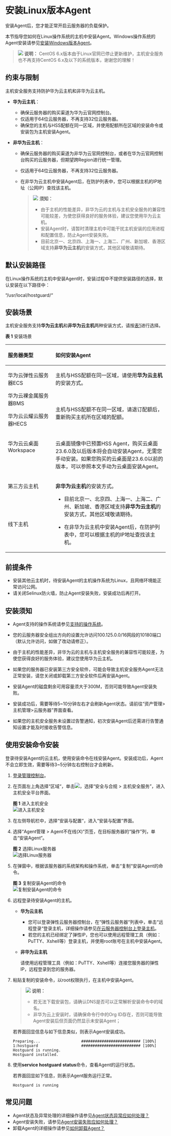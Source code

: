 # 安装Linux版本Agent<a name="hss_01_0234"></a>

安装Agent后，您才能正常开启云服务器的负载保护。

本节指导您如何在Linux操作系统的主机中安装Agent。Windows操作系统的Agent安装请参见[安装Windows版本Agent](安装Windows版本Agent.md)。

>![](public_sys-resources/icon-note.gif) **说明：** 
>CentOS 6.x版本由于Linux官网已停止更新维护，主机安全服务也不再支持CentOS 6.x及以下的系统版本，谢谢您的理解！

## 约束与限制<a name="section77993824711"></a>

主机安全服务支持防护华为云主机和非华为云主机。

-   **华为云主机**：
    -   确保云服务器的购买渠道为华为云官网控制台。
    -   仅适用于64位云服务器，不再支持32位云服务器。
    -   确保您的主机与HSS配额在同一区域，并使用配额所在区域的安装命令或安装包为主机安装Agent。

-   **非华为云主机**：
    -   确保云服务器的购买渠道为非华为云官网控制台，或者在华为云官网控制台购买的云服务器，但期望跨Region进行统一管理。
    -   仅适用于64位云服务器，不再支持32位云服务器。
    -   在非华为云主机中安装Agent后，在防护列表中，您可以根据主机的IP地址（公网IP）查找该主机。

        >![](public_sys-resources/icon-notice.gif) **须知：** 
        >-   由于主机的性能差异，非华为云的主机与主机安全服务的兼容性可能较差，为使您获得良好的服务体验，建议您使用华为云主机。
        >-   安装Agent时，请暂时清理主机中可能干扰主机安装的应用进程和配置信息，防止Agent安装失败。
        >-   目前北京一、北京四、上海一、上海二、广州、新加坡、香港区域支持**非华为云主机**的安装方式，其他区域敬请期待。

## 默认安装路径<a name="section7764112663213"></a>

在Linux操作系统的主机中安装Agent时，安装过程中不提供安装路径的选择，默认安装在以下路径中：

“/usr/local/hostguard/“

## 安装场景<a name="section7319455164315"></a>

主机安全服务支持**华为云主机**和**非华为云主机**两种安装方式，请按[表1](#table114917164498)进行选择。

**表 1**  安装场景

<a name="table114917164498"></a>
<table><thead align="left"><tr id="row4150816114916"><th class="cellrowborder" valign="top" width="29.69%" id="mcps1.2.3.1.1"><p id="p215031615493"><a name="p215031615493"></a><a name="p215031615493"></a>服务器类型</p>
</th>
<th class="cellrowborder" valign="top" width="70.30999999999999%" id="mcps1.2.3.1.2"><p id="p5150216184918"><a name="p5150216184918"></a><a name="p5150216184918"></a>如何安装Agent</p>
</th>
</tr>
</thead>
<tbody><tr id="row19150151664911"><td class="cellrowborder" rowspan="2" valign="top" width="29.69%" headers="mcps1.2.3.1.1 "><p id="p966513359117"><a name="p966513359117"></a><a name="p966513359117"></a>华为云弹性云服务器ECS</p>
<p id="p135453716115"><a name="p135453716115"></a><a name="p135453716115"></a>华为云裸金属服务器BMS</p>
<p id="p420911712507"><a name="p420911712507"></a><a name="p420911712507"></a>华为云云耀云服务器HECS</p>
</td>
<td class="cellrowborder" valign="top" width="70.30999999999999%" headers="mcps1.2.3.1.2 "><p id="p4150181614499"><a name="p4150181614499"></a><a name="p4150181614499"></a>主机与HSS配额在同一区域，请使用<strong id="b16617201129"><a name="b16617201129"></a><a name="b16617201129"></a>华为云主机</strong>的安装方式。</p>
</td>
</tr>
<tr id="row1715013165495"><td class="cellrowborder" valign="top" headers="mcps1.2.3.1.1 "><p id="p1716714918537"><a name="p1716714918537"></a><a name="p1716714918537"></a>主机与HSS配额不在同一区域，请退订配额后，重新购买主机所在区域的配额。</p>
</td>
</tr>
<tr id="row084131581510"><td class="cellrowborder" valign="top" width="29.69%" headers="mcps1.2.3.1.1 "><p id="p17465932172413"><a name="p17465932172413"></a><a name="p17465932172413"></a>华为云云桌面Workspace</p>
</td>
<td class="cellrowborder" valign="top" width="70.30999999999999%" headers="mcps1.2.3.1.2 "><p id="p41514119442"><a name="p41514119442"></a><a name="p41514119442"></a>云桌面镜像中已预置HSS Agent，购买云桌面23.6.0及以后版本将会自动安装Agent，无需您手动安装。如果您购买的云桌面是23.6.0以前的版本，可以参照本文手动为云桌面安装Agent。</p>
</td>
</tr>
<tr id="row1715010162495"><td class="cellrowborder" valign="top" width="29.69%" headers="mcps1.2.3.1.1 "><p id="p4150716174914"><a name="p4150716174914"></a><a name="p4150716174914"></a>第三方云主机</p>
</td>
<td class="cellrowborder" rowspan="2" valign="top" width="70.30999999999999%" headers="mcps1.2.3.1.2 "><p id="p0150616134918"><a name="p0150616134918"></a><a name="p0150616134918"></a><strong id="b17626227101210"><a name="b17626227101210"></a><a name="b17626227101210"></a>非华为云主机</strong>的安装方式。</p>
<a name="ul16777205017109"></a><a name="ul16777205017109"></a><ul id="ul16777205017109"><li>目前北京一、北京四、上海一、上海二、广州、新加坡、香港区域支持<strong id="b12714557108"><a name="b12714557108"></a><a name="b12714557108"></a>非华为云主机</strong>的安装方式，其他区域敬请期待。</li></ul>
<a name="ul196058314920"></a><a name="ul196058314920"></a><ul id="ul196058314920"><li>在非华为云主机中安装Agent后，在防护列表中，您可以根据主机的IP地址查找该主机。</li></ul>
</td>
</tr>
<tr id="row3151181614491"><td class="cellrowborder" valign="top" headers="mcps1.2.3.1.1 "><p id="p115112161495"><a name="p115112161495"></a><a name="p115112161495"></a>线下主机</p>
</td>
</tr>
</tbody>
</table>

## 前提条件<a name="section145381446145316"></a>

-   安装其他云主机时，待安装Agent的主机操作系统为Linux，且网络环境能正常访问公网。
-   请关闭Selinux防火墙，防止Agent安装失败，安装成功后再打开。

## 安装须知<a name="section6318334193816"></a>

-   Agent支持的操作系统请参见[支持的操作系统](https://support.huaweicloud.com/productdesc-hss2.0/hss_01_0137.html#section2)。

-   您的云服务器安全组出方向的设置允许访问100.125.0.0/16网段的10180端口（默认允许访问，如做了改动请修正）。
-   由于主机的性能差异，非华为云的主机与主机安全服务的兼容性可能较差，为使您获得良好的服务体验，建议您使用华为云主机。
-   如果您的服务器已安装第三方安全软件，可能会导致主机安全服务Agent无法正常安装，请您关闭或卸载第三方安全软件后再安装Agent。
-   安装Agent的磁盘剩余可用容量须大于300M，否则可能导致Agent安装失败。
-   安装成功后，需要等待5\~10分钟左右才会刷新Agent状态。请前往“资产管理\>主机管理\>云服务器”界面查看。
-   如果您的主机安全服务未设置过告警通知，初次安装Agent后还需进行告警通知设置才能及时接收告警信息。

## 使用安装命令安装<a name="section1831315205214"></a>

登录待安装Agent的云主机，使用安装命令在线安装Agent。安装成功后，Agent不会立即生效，需要等待3\~5分钟左右控制台才会刷新。

1.  [登录管理控制台](https://console.huaweicloud.com/?locale=zh-cn)。
2.  在页面左上角选择“区域“，单击![](figures/zh-cn_image_0000001517317834.png)，选择“安全与合规 \> 主机安全服务”，进入主机安全平台界面。

    **图 1**  进入主机安全<a name="fig1855613765114"></a>  
    ![](figures/进入主机安全.png "进入主机安全")

3.  在左侧导航栏中，选择“安装与配置“，进入“安装与配置“界面。
4.  选择“Agent管理  \>  Agent不在线\(X\)“页签，在目标服务器的“操作”列，单击“安装Agent“。

    **图 2**  选择Linux服务器<a name="fig1451316231168"></a>  
    ![](figures/选择Linux服务器.png "选择Linux服务器")

5.  在弹窗中，根据该服务器的系统架构和操作系统，单击“复制“安装Agent的命令。

    **图 3**  复制安装Agent的命令<a name="fig633215419312"></a>  
    ![](figures/复制安装Agent的命令.png "复制安装Agent的命令")

6.  远程登录待安装Agent的主机。
    -   **华为云主机**
        -   您可以登录弹性云服务器控制台，在“弹性云服务器“列表中，单击“远程登录“登录主机，详细操作请参见[在云服务器控制台上登录主机](https://support.huaweicloud.com/usermanual-ecs/ecs_03_0136.html)。
        -   若您的主机已经绑定了弹性IP，您也可以使用远程管理工具（例如：PuTTY、Xshell等）登录主机，并使用root账号在主机中安装Agent。

    -   **非华为云主机**

        请使用远程管理工具（例如：PuTTY、Xshell等）连接您服务器的弹性IP，远程登录到您的服务器。

7.  粘贴复制的安装命令，以root权限执行，在主机中安装Agent。

    >![](public_sys-resources/icon-note.gif) **说明：** 
    >-   若无法下载安装包，请确认DNS是否可以正常解析安装命令中的域名。
    >-   非华为云上安装时，请确保命令行中的Org ID存在，否则可能导致Agent安装后但页面仍然显示未安装Agent；

    若界面回显信息与如下信息类似，则表示Agent安装成功。

    ```
    Preparing...                  ########################## [100%]
    1:hostguard                   ########################## [100%]
    Hostguard is running.
    Hostguard installed.
    ```

8.  使用**service hostguard** **status**命令，查看Agent的运行状态。

    若界面回显如下信息，则表示Agent服务运行正常。

    ```
    Hostguard is running
    ```

## 常见问题<a name="section982995012508"></a>

-   Agent状态及异常处理的详细操作请参见[Agent状态异常应如何处理？](https://support.huaweicloud.com/hss_faq/hss_01_0036.html)
-   Agent安装失败，请参见[Agent安装失败应如何处理？](https://support.huaweicloud.com/hss_faq/hss_01_0069.html)
-   卸载Agent的详细操作请参见[如何卸载Agent？](https://support.huaweicloud.com/hss_faq/hss_01_0119.html)

